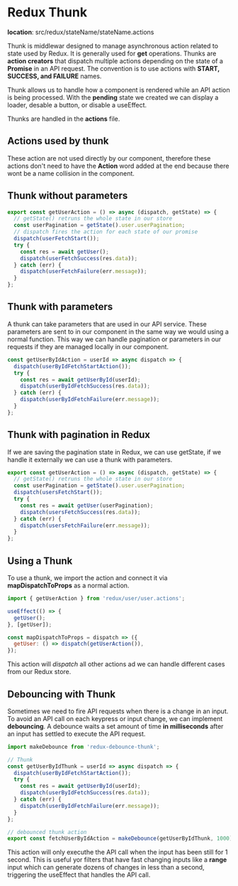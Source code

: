 # Redux Thunk

**location**: src/redux/stateName/stateName.actions

Thunk is middlewar designed to manage asynchronous action related to state used by Redux. It is generally used for **get** operations. Thunks are **action creators** that dispatch multiple actions depending on the state of a **Promise** in an API request. The convention is to use actions with **START, SUCCESS, and FAILURE** names.

Thunk allows us to handle how a component is rendered while an API action is being processed. With the **pending** state we created we can display a loader, desable a button, or disable a useEffect.

Thunks are handled in the **actions** file.

## Actions used by thunk

These action are not used directly by our component, therefore these actions don't need to have the **Action** word added at the end because there wont be a name collision in the component.

## Thunk without parameters

```javascript
export const getUserAction = () => async (dispatch, getState) => {
  // getState() retruns the whole state in our store
  const userPagination = getState().user.userPagination;
  // dispatch fires the action for each state of our promise
  dispatch(userFetchStart());
  try {
    const res = await getUser();
    dispatch(userFetchSuccess(res.data));
  } catch (err) {
    dispatch(userFetchFailure(err.message));
  }
};
```

## Thunk with parameters

A thunk can take parameters that are used in our API service. These parameters are sent to in our component in the same way we would using a normal function. This way we can handle pagination or parameters in our requests if they are managed locally in our component.

```javascript
const getUserByIdAction = userId => async dispatch => {
  dispatch(userByIdFetchStartAction());
  try {
    const res = await getUserById(userId);
    dispatch(userByIdFetchSuccess(res.data));
  } catch (err) {
    dispatch(userByIdFetchFailure(err.message));
  }
};
```

## Thunk with pagination in Redux

If we are saving the pagination state in Redux, we can use getState, if we handle it externally we can use a thunk with parameters.

```javascript
export const getUserAction = () => async (dispatch, getState) => {
  // getState() retruns the whole state in our store
  const userPagination = getState().user.userPagination;
  dispatch(usersFetchStart());
  try {
    const res = await getUser(userPagination);
    dispatch(usersFetchSuccess(res.data));
  } catch (err) {
    dispatch(usersFetchFailure(err.message));
  }
};
```

## Using a Thunk

To use a thunk, we import the action and connect it via **mapDispatchToProps** as a normal action.

```javascript
import { getUserAction } from 'redux/user/user.actions';

useEffect(() => {
  getUser();
}, [getUser]);

const mapDispatchToProps = dispatch => ({
  getUser: () => dispatch(getUserAction()),
});
```

This action will _dispatch_ all other actions ad we can handle different cases from our Redux store.

## Debouncing with Thunk

Sometimes we need to fire API requests when there is a change in an input. To avoid an API call on each keypress or input change, we can implement **debouncing**. A debounce waits a set amount of time **in milliseconds** after an input has settled to execute the API request.

```javascript
import makeDebounce from 'redux-debounce-thunk';

// Thunk
const getUserByIdThunk = userId => async dispatch => {
  dispatch(userByIdFetchStartAction());
  try {
    const res = await getUserById(userId);
    dispatch(userByIdFetchSuccess(res.data));
  } catch (err) {
    dispatch(userByIdFetchFailure(err.message));
  }
};

// debounced thunk action
export const fetchUserByIdAction = makeDebounce(getUserByIdThunk, 1000);
```

This action will only executhe the API call when the input has been still for 1 second. This is useful yor filters that have fast changing inputs like a **range** input which can generate dozens of changes in less than a second, triggering the useEffect that handles the API call.

